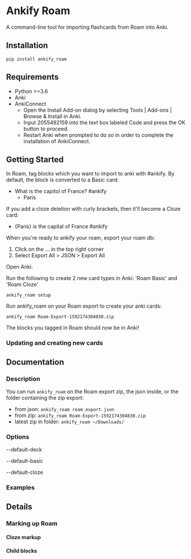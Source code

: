 # Ankify Roam

A command-line tool for importing flashcards from Roam into Anki.

## Installation

```
pip install ankify_roam
```

## Requirements

- Python >=3.6
- Anki
- AnkiConnect
    - Open the Install Add-on dialog by selecting Tools | Add-ons | Browse & Install in Anki.
    - Input 2055492159 into the text box labeled Code and press the OK button to proceed.
    - Restart Anki when prompted to do so in order to complete the installation of AnkiConnect.

## Getting Started

In Roam, tag blocks which you want to import to anki with #ankify. By default, the block is converted to a Basic card:
- What is the capitol of France? #ankify
    - Paris

If you add a cloze deletion with curly brackets, then it'll become a Cloze card:
- {Paris} is the capital of France #ankify 

When you're ready to ankify your roam, export your roam db: 
1. Click on the ... in the top right corner
2.  Select Export All > JSON > Export All

Open Anki.

Run the following to create 2 new card types in Anki: 'Roam Basic' and 'Roam Cloze'
```
ankify_roam setup
```

Run ankify_roam on your Roam export to create your anki cards:
```
ankify_roam Roam-Export-1592174304830.zip
```
The blocks you tagged in Roam should now be in Anki!

### Updating and creating new cards

## Documentation 

### Description

You can run `ankify_roam` on the Roam export zip, the json inside, or the folder containing the zip export:

- from json: `ankify_roam roam_export.json`
- from zip: `ankify_roam Roam-Export-1592174304830.zip`
- latest zip in folder: `ankify_roam ~/Downloads/`

### Options

--default-deck

--default-basic

--default-cloze

### Examples


## Details


### Marking up Roam

#### Cloze markup

#### Child blocks


